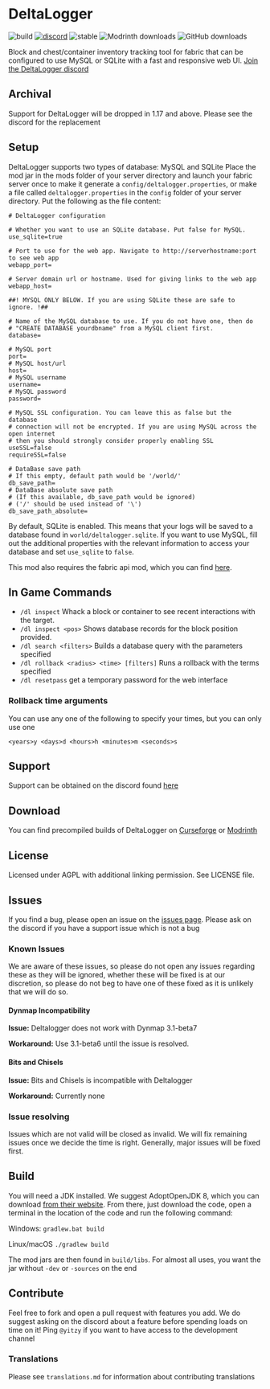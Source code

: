 # DeltaLogger

![build](https://img.shields.io/github/workflow/status/fabricservertools/DeltaLogger/build)
[![discord](https://img.shields.io/discord/764543203772334100?label=discord)](https://discord.gg/jydqZzkyEa)
![stable](https://img.shields.io/github/v/release/fabricservertools/DeltaLogger?label=latest%20release)
![Modrinth downloads](https://img.shields.io/badge/dynamic/json?color=brightgreen&label=Modrinth%20downloads&query=downloads&url=https%3A%2F%2Fapi.modrinth.com%2Fapi%2Fv1%2Fmod%2FWgFOx7Xi)
![GitHub downloads](https://img.shields.io/github/downloads/fabricservertools/DeltaLogger/total?label=GitHub%20downloads&color=blueviolet)

Block and chest/container inventory tracking tool for fabric that can be configured to use MySQL or SQLite with a fast and responsive web UI.
[Join the DeltaLogger discord](https://discord.gg/UxHnDWr)

## Archival

Support for DeltaLogger will be dropped in 1.17 and above. Please see the discord for the replacement

## Setup

DeltaLogger supports two types of database: MySQL and SQLite
Place the mod jar in the mods folder of your server directory and launch your fabric server once to make it generate a `config/deltalogger.properties`, or make a file called `deltalogger.properties` in the `config` folder of your server directory. Put the following as the file content:

```properties
# DeltaLogger configuration

# Whether you want to use an SQLite database. Put false for MySQL.
use_sqlite=true

# Port to use for the web app. Navigate to http://serverhostname:port to see web app
webapp_port=

# Server domain url or hostname. Used for giving links to the web app
webapp_host=

##! MYSQL ONLY BELOW. If you are using SQLite these are safe to ignore. !##

# Name of the MySQL database to use. If you do not have one, then do
# "CREATE DATABASE yourdbname" from a MySQL client first.
database=

# MySQL port
port=
# MySQL host/url
host=
# MySQL username
username=
# MySQL password
password=

# MySQL SSL configuration. You can leave this as false but the database
# connection will not be encrypted. If you are using MySQL across the open internet
# then you should strongly consider properly enabling SSL
useSSL=false
requireSSL=false

# DataBase save path
# If this empty, default path would be '/world/'
db_save_path=
# DataBase absolute save path
# (If this available, db_save_path would be ignored)
# ('/' should be used instead of '\')
db_save_path_absolute=

```
By default, SQLite is enabled. This means that your logs will be saved to a database found in `world/deltalogger.sqlite`. If you want to use MySQL, fill out the additional properties with the relevant information to access your database and set `use_sqlite` to `false`.

This mod also requires the fabric api mod, which you can find [here](https://www.curseforge.com/minecraft/mc-mods/fabric-api).

## In Game Commands

- `/dl inspect` Whack a block or container to see recent interactions with the target.
- `/dl inspect <pos>` Shows database records for the block position provided.
- `/dl search <filters>` Builds a database query with the parameters specified
- `/dl rollback <radius> <time> [filters]` Runs a rollback with the terms specified
- `/dl resetpass` get a temporary password for the web interface

### Rollback time arguments

You can use any one of the following to specify your times, but you can only use one

`<years>y <days>d <hours>h <minutes>m <seconds>s`

## Support

Support can be obtained on the discord found [here](https://discord.gg/UxHnDWr)

## Download

You can find precompiled builds of DeltaLogger on [Curseforge](https://www.curseforge.com/minecraft/mc-mods/deltalogger) or [Modrinth](https://modrinth.com/mod/deltalogger)

## License

Licensed under AGPL with additional linking permission. See LICENSE file.

## Issues

If you find a bug, please open an issue on the [issues page](https://github.com/fabricservertools/DeltaLogger/issues). Please ask on the discord if you have a support issue which is not a bug

### Known Issues

We are aware of these issues, so please do not open any issues regarding these as they will be ignored, whether these will be fixed is at our discretion, so please do not beg to have one of these fixed as it is unlikely that we will do so.

#### Dynmap Incompatibility

**Issue:** Deltalogger does not work with Dynmap 3.1-beta7

**Workaround:** Use 3.1-beta6 until the issue is resolved.

#### Bits and Chisels

**Issue:** Bits and Chisels is incompatible with Deltalogger

**Workaround:** Currently none

### Issue resolving

Issues which are not valid will be closed as invalid. We will fix remaining issues once we decide the time is right. Generally, major issues will be fixed first.

## Build

You will need a JDK installed. We suggest AdoptOpenJDK 8, which you can download [from their website](https://adoptopenjdk.net/releases.html?variant=openjdk8&jvmVariant=hotspot). From there, just download the code, open a terminal in the location of the code and run the following command:

Windows:
`gradlew.bat build`

Linux/macOS
`./gradlew build`

The mod jars are then found in `build/libs`. For almost all uses, you want the jar without `-dev` or `-sources` on the end

## Contribute

Feel free to fork and open a pull request with features you add. We do suggest asking on the discord about a feature before spending loads on time on it! Ping `@yitzy` if you want to have access to the development channel

### Translations

Please see `translations.md` for information about contributing translations

